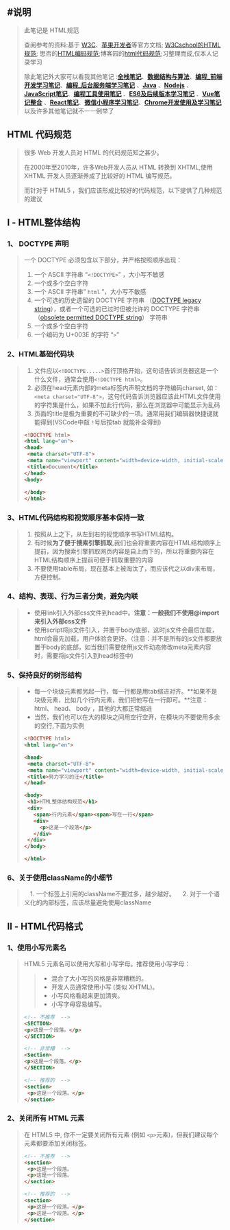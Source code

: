 ## #说明

>此笔记是 HTML规范
>
>查阅参考的资料:基于 [W3C](http://www.w3.org/)、[苹果开发者](https://developer.apple.com/)等官方文档; [W3Cschool的HTML规范](https://www.w3cschool.cn/wematy/wematy-glx43bs6.html); 思否的[HTML编码规范](https://segmentfault.com/a/1190000002465212);博客园的[html代码规范](https://www.cnblogs.com/zhuzhenwei918/p/6099740.html);习整理而成,仅本人记录学习
>
>除此笔记外大家可以看我其他笔记 :**[全栈笔记](https://gitee.com/hongjilin/hongs-study-notes/tree/master)**、**[数据结构与算法](https://gitee.com/hongjilin/hongs-study-notes/tree/master/编程_算法及课程基础学习笔记/数据结构与算法)**、**[编程_前端开发学习笔记](https://gitee.com/hongjilin/hongs-study-notes/tree/master/编程_前端开发学习笔记)**、**[编程_后台服务端学习笔记](https://gitee.com/hongjilin/hongs-study-notes/tree/master/编程_后台服务端学习笔记)** 、**[Java](https://gitee.com/hongjilin/hongs-study-notes/tree/master/编程_后台服务端学习笔记/Java)** 、**[Nodejs](https://gitee.com/hongjilin/hongs-study-notes/tree/master/编程_后台服务端学习笔记/Nodejs)** 、**[JavaScript笔记](https://gitee.com/hongjilin/hongs-study-notes/tree/master/编程_前端开发学习笔记/HTML+CSS+JS基础笔记/JavaScript笔记)**、**[编程工具使用笔记](https://gitee.com/hongjilin/hongs-study-notes/tree/master/编程_前端开发学习笔记/A_前端工具使用笔记)** 、**[ES6及后续版本学习笔记](https://gitee.com/hongjilin/hongs-study-notes/tree/master/编程_前端开发学习笔记/ES6及后续版本学习笔记)** 、**[Vue笔记整合](https://gitee.com/hongjilin/hongs-study-notes/tree/master/编程_前端开发学习笔记/Vue笔记整合)** 、**[React笔记](https://gitee.com/hongjilin/hongs-study-notes/tree/master/编程_前端开发学习笔记/React笔记)**、**[微信小程序学习笔记](https://gitee.com/hongjilin/hongs-study-notes/tree/master/编程_前端开发学习笔记/微信小程序学习笔记)**、**[Chrome开发使用及学习笔记](https://gitee.com/hongjilin/hongs-study-notes/tree/master/编程_前端开发学习笔记/Chrome开发使用及学习笔记)** 以及许多其他笔记就不一一例举了

## HTML 代码规范

> 很多 Web 开发人员对 HTML 的代码规范知之甚少。
>
> 在2000年至2010年，许多Web开发人员从 HTML 转换到 XHTML,使用 XHTML 开发人员逐渐养成了比较好的 HTML 编写规范。
>
> 而针对于 HTML5 ，我们应该形成比较好的代码规范，以下提供了几种规范的建议

## Ⅰ - HTML整体结构

### 1、 DOCTYPE 声明

>一个 DOCTYPE 必须包含以下部分，并严格按照顺序出现：
>
>1. 一个 ASCII 字符串 “`<!DOCTYPE>`” ，大小写不敏感
>2. 一个或多个空白字符
>3. 一个 ASCII 字符串” `html` ”，大小写不敏感
>4. 一个可选的历史遗留的 DOCTYPE 字符串 （[DOCTYPE legacy string](http://www.w3.org/TR/2014/REC-html5-20141028/syntax.html#doctype-legacy-string)），或者一个可选的已过时但被允许的 DOCTYPE 字符串 （[obsolete permitted DOCTYPE string](http://www.w3.org/TR/2014/REC-html5-20141028/syntax.html#obsolete-permitted-doctype-string)） 字符串
>5. 一个或多个空白字符
>6. 一个编码为 U+003E 的字符 “`>`”

### 2、**HTML基础代码块**

>1. 文件应以`<!DOCTYPE.....>`首行顶格开始，这句话告诉浏览器这是一个什么文件，通常会使用`<!DOCTYPE html>`。
>2. 必须在head元素内部的meta标签内声明文档的字符编码charset, 如：`<meta charset="UTF-8">`，这句代码告诉浏览器应该此HTML文件使用的字符集是什么，如果不加此行代码，那么在浏览器中可能显示为乱码
>3.  页面的title是极为重要的不可缺少的一项。通常用我们编辑器快捷键就能得到(VSCode中敲 `!`号后按tab 就能补全得到)
>
>```html
><!DOCTYPE html>
><html lang="en">
><head>
>  <meta charset="UTF-8">
>  <meta name="viewport" content="width=device-width, initial-scale=1.0">
>  <title>Document</title>
></head>
><body>
>  
></body>
></html>
>```

### 3、**HTML代码结构和视觉顺序基本保持一致**

>1. 按照从上之下，从左到右的视觉顺序书写HTML结构。
>2. 有时候**为了便于搜索引擎抓取**,我们也会将重要内容在HTML结构顺序上提前，因为搜索引擎抓取网页内容是自上而下的，所以将重要内容在HTML结构顺序上提前可便于抓取重要的内容
>3. 不要使用table布局，现在基本上被淘汰了，而应该代之以div来布局，方便控制。

### 4、**结构、表现、行为三者分类，避免内联**

>- 使用link引入外部css文件到head中。**注意：一般我们不使用@import来引入外部css文件**
>- 使用script将js文件引入，并置于body底部，这时js文件会最后加载，html会最先加载，用户体验会更好。（注意：并不是所有的js文件都要放置于body的底部，如当我们需要使用js文件动态修改meta元素内容时，需要将js文件引入到head标签中)

### 5、**保持良好的树形结构**

>* 每一个块级元素都另起一行，每一行都是用tab缩进对齐。**如果不是块级元素，比如几个行内元素，我们把他写在一行即可。**注意：html、 head、 body ，其他的大都正常缩进
>* 当然，我们也可以在大的模块之间用空行空开，在模块内不要使用多余的空行,下面为实例
>
>```html
><!DOCTYPE html>
><html lang="en">
>
><head>
>  <meta charset="UTF-8">
>  <meta name="viewport" content="width=device-width, initial-scale=1.0">
>  <title>努力学习的汪</title>
></head>
>
><body>
>  <h1>HTML整体结构规范</h1>
>  <div>
>    <span>行内元素</span><span>写在一行</span>
>    <div>
>      <p>这是一个段落</p>
>    </div>
>  </div>
></body>
>
></html>
>```

### 6、关于使用className的小细节

>　1. 一个标签上引用的className不要过多，越少越好。
> 　2. 对于一个语义化的内部标签，应该尽量避免使用className

## Ⅱ - HTML代码格式

### 1、使用小写元素名

>HTML5 元素名可以使用大写和小写字母。推荐使用小写字母：
>
>>- 混合了大小写的风格是非常糟糕的。
>>- 开发人员通常使用小写 (类似 XHTML)。
>>- 小写风格看起来更加清爽。
>>- 小写字母容易编写。
>
>```html
><!-- 不推荐  -->
><SECTION>
> <p>这是一个段落。</p>
></SECTION>
>
><!-- 非常糟  -->
><Section>
> <p>这是一个段落。</p>
></SECTION>
>
><!-- 推荐的  -->
><section>
>  <p>这是一个段落。</p>
></section>
>```

### 2、关闭所有 HTML 元素

>在 HTML5 中, 你不一定要关闭所有元素 (例如 `<p>`元素)，但我们建议每个元素都要添加关闭标签。
>
>```html
><!-- 不推荐  -->
><section>
>  <p>这是一个段落。
>  <p>这是一个段落。
></section>
>
><!-- 推荐的  -->
><section>
>  <p>这是一个段落。</p>
>  <p>这是一个段落。</p>
></section>
>```